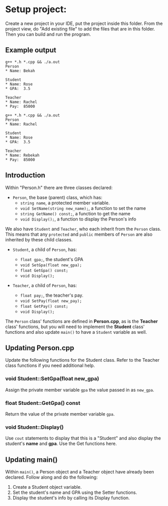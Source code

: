 # Setup project:
Create a new project in your IDE, put the project inside this folder.
From the project view, do "Add existing file" to add the files that are in this folder.
Then you can build and run the program.


## Example output

```
g++ *.h *.cpp && ./a.out
Person
* Name: Bekah

Student
* Name: Rose
* GPA:  3.5

Teacher
* Name: Rachel
* Pay:  85000

g++ *.h *.cpp && ./a.out
Person
* Name: Rachel

Student
* Name: Rose
* GPA:  3.5

Teacher
* Name: Rebekah
* Pay:  85000
```


## Introduction

Within "Person.h" there are three classes declared:

- `Person`, the base (parent) class, which has:
    - `string name`, a protected member variable.
    - `void SetName(string new_name);`, a function to set the name
    - `string GetName() const;`, a function to get the name
    - `void Display();`, a function to display the Person's info

We also have `Student` and `Teacher`, who each inherit from the `Person` class. This means that any `protected` and `public` members of `Person` are also inherited by these child classes.

- `Student`, a child of `Person`, has:
    - `float gpa;`, the student's GPA
    - `void SetGpa(float new_gpa);`
    - `float GetGpa() const;`
    - `void Display();`

- `Teacher`, a child of `Person`, has:
    - `float pay;`, the teacher's pay.
    - `void SetPay(float new_pay);`
    - `float GetPay() const;`
    - `void Display();`

The `Person` class' functions are defined in **Person.cpp**, as is the **Teacher** class' functions, but you will need to implement the **Student** class' functions and also update `main()` to have a `Student` variable as well.



## Updating Person.cpp

Update the following functions for the Student class. Refer to the Teacher class functions if you need additional help.

### void Student::SetGpa(float new_gpa)

Assign the private member variable `gpa` the value passed in as `new_gpa`.

### float Student::GetGpa() const

Return the value of the private member variable `gpa`.

### void Student::Display()

Use `cout` statements to display that this is a "Student" and
also display the student's **name** and **gpa**. Use the Get functions here.

## Updating main()

Within `main()`, a Person object and a Teacher object have already been declared. Follow along and do the following:

1. Create a Student object variable.
2. Set the student's name and GPA using the Setter functions.
3. Display the student's info by calling its Display function.




